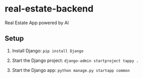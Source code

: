 # real-estate-backend
Real Estate App powered by AI

## Setup

1. Install Django:
```pip install Django```

2. Start the Django project:
```django-admin startproject tappy .```

3. Start the Django app:
```python manage.py startapp common```